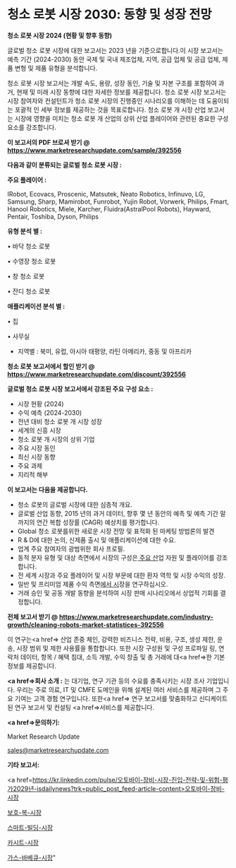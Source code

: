 # 청소 로봇 시장 2030: 동향 및 성장 전망

<strong>청소 로봇 시장 2024 (현황 및 향후 동향)</strong>

글로벌 청소 로봇 시장에 대한 보고서는 2023 년을 기준으로합니다.이 시장 보고서는 예측 기간 (2024-2030) 동안 국제 및 국내 제조업체, 지역, 공급 업체 및 공급 업체, 제품 변형 및 제품 유형을 분석합니다.

청소 로봇 시장 보고서는 개발 속도, 용량, 성장 동인, 기술 및 자본 구조를 포함하여 과거, 현재 및 미래 시장 동향에 대한 자세한 정보를 제공합니다. 청소 로봇 시장 보고서는 시장 참여자와 컨설턴트가 청소 로봇 시장의 진행중인 시나리오를 이해하는 데 도움이되는 포괄적 인 세부 정보를 제공하는 것을 목표로합니다. 청소 로봇 개 시장 산업 보고서는 시장에 영향을 미치는 청소 로봇 개 산업의 상위 산업 플레이어와 관련된 중요한 구성 요소를 강조합니다.



<strong>이 보고서의 PDF 브로셔 받기 @ <a href=https://www.marketresearchupdate.com/sample/392556>https://www.marketresearchupdate.com/sample/392556</a></strong>



<strong>다음과 같이 분류되는 글로벌 청소 로봇 시장 :</strong>



<strong>주요 플레이어 :</strong>

IRobot, Ecovacs, Proscenic, Matsutek, Neato Robotics, Infinuvo, LG, Samsung, Sharp, Mamirobot, Funrobot, Yujin Robot, Vorwerk, Philips, Fmart, Hanool Robotics, Miele, Karcher, Fluidra(AstralPool Robots), Hayward, Pentair, Toshiba, Dyson, Philips



<strong>유형 분석 별 :</strong>

• 바닥 청소 로봇

• 수영장 청소 로봇

• 창 청소 로봇

• 잔디 청소 로봇



<strong>애플리케이션 분석 별 :</strong>

• 집

• 사무실

<ul>
  <li>지역별 : 북미, 유럽, 아시아 태평양, 라틴 아메리카, 중동 및 아프리카</li>
</ul>


<strong>청소 로봇 보고서에서 할인 받기 @ <a href=https://www.marketresearchupdate.com/discount/392556>https://www.marketresearchupdate.com/discount/392556</a></strong>



<strong>글로벌 청소 로봇 시장 보고서에서 강조된 주요 구성 요소 :</strong>
<ul>
  <li>시장 현황 (2024)</li>
  <li>수익 예측 (2024-2030)</li>
  <li>전년 대비 청소 로봇 개 시장 성장</li>
  <li>세계의 신흥 시장</li>
  <li>청소 로봇 개 시장의 상위 기업</li>
  <li>주요 시장 동인</li>
  <li>최신 시장 동향</li>
  <li>주요 과제</li>
  <li>지리적 해부</li>
</ul>


<strong>이 보고서는 다음을 제공합니다.</strong>
<ul>
  <li>청소 로봇의 글로벌 시장에 대한 심층적 개요.</li>
  <li>글로벌 산업 동향, 2015 년의 과거 데이터, 향후 몇 년 동안의 예측 및 예측 기간 말까지의 연간 복합 성장률 (CAGR) 예상치를 평가합니다.</li>
  <li>Global 청소 로봇를위한 새로운 시장 전망 및 표적화 된 마케팅 방법론의 발견</li>
  <li>R &amp; D에 대한 논의, 신제품 출시 및 애플리케이션에 대한 수요.</li>
  <li>업계 주요 참여자의 광범위한 회사 프로필.</li>
  <li>동적 분자 유형 및 대상 측면에서 시장의 구성은<a href=> 주요 산</a>업 자원 및 플레이어를 강조합니다.</li>
  <li>전 세계 시장과 주요 플레이어 및 시장 부문에 대한 환자 역학 및 시장 수익의 성장.</li>
  <li>일반 및 프리미엄 제품 수익 측면<a href=>에서 시</a>장을 연구하십시오.</li>
  <li>거래 승인 및 공동 개발 동향을 분석하여 시장 판매 시나리오에서 상업적 기회를 결정합니다.</li>
</ul>



<strong>전체 보고서 받기 @ <a href=https://www.marketresearchupdate.com/industry-growth/cleaning-robots-market-statistices-392556>https://www.marketresearchupdate.com/industry-growth/cleaning-robots-market-statistices-392556</a></strong>

이 연구는<a href=> 산업 존중</a> 체인, 강력한 비즈니스 전략, 비용, 구조, 생성 제한, 운송, 시장 범위 및 제한 사용률을 통합합니다. 또한 시장 구성원 및 구성 프로파일 링, 연락처 데이터, 항목 / 혜택 침대, 소득 개발, 수익 창출 및 총 거래에 대<a href=>한 기본 </a>정보를 제공합니다.



<strong><a href=>회사 소</a>개 :</strong>
는 대기업, 연구 기관 등의 수요를 충족시키는 시장 조사 기업입니다. 우리는 주로 의료, IT 및 CMFE 도메인을 위해 설계된 여러 서비스를 제공하며 그 주요 기여는 고객 경험 연구입니다. 또한<a href=> 연구 보</a>고서를 맞춤화하고 신디케이트 된 연구 보고서 및 컨설팅 <a href=>서비스</a>를 제공합니다.



<strong><a href=>문의하기:</a></strong>

Market Research Update

sales@marketresearchupdate.com



<strong>기타 보고서:</strong>

<a href=https://kr.linkedin.com/pulse/오토바이-장비-시장-진입-전략-및-위험-평가2029년-isdailynews?trk=public_post_feed-article-content>오토바이-장비-시장</a>

<a href=https://www.linkedin.com/pulse/보호-복-시장-진입-전략-및-위험-평가2029년-market-matrix-musings-analysis-qhznf/>보호-복-시장</a>

<a href=https://www.linkedin.com/pulse/스마트-빌딩-시장-경쟁-분석-및-성장-잠재력-2029-survey-savvy-insights-360-analysis-pnquf/>스마트-빌딩-시장</a>

<a href=https://www.linkedin.com/pulse/카시트-시장-세분화-연구-및-목표-고객2029년-trendsetters-talk-360-analysis-ymwsf/>카시트-시장</a>

<a href=https://www.linkedin.com/pulse/가스-바베큐-시장-세분화-연구-및-목표-고객2030년-analytics-avenue-adventures-24-ana-mve6c/>가스-바베큐-시장</a>"

